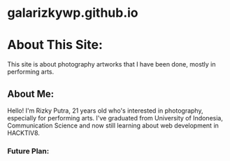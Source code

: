 # galarizkywp.github.io
<h1>
About This Site:
</h1>

<p> This site is about photography artworks that I have been done, mostly in performing arts. </p>

<h2>About Me:</h2>
<p>Hello! I'm Rizky Putra, 21 years old who's interested in photography, especially for performing arts. I've graduated from University of Indonesia, Communication Science and now still learning about web development in HACKTIV8.</p>

<h3> Future Plan: </h3>
